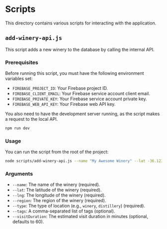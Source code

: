 # Scripts

This directory contains various scripts for interacting with the application.

## `add-winery-api.js`

This script adds a new winery to the database by calling the internal API.

### Prerequisites

Before running this script, you must have the following environment variables set:

- `FIREBASE_PROJECT_ID`: Your Firebase project ID.
- `FIREBASE_CLIENT_EMAIL`: Your Firebase service account client email.
- `FIREBASE_PRIVATE_KEY`: Your Firebase service account private key.
- `FIREBASE_WEB_API_KEY`: Your Firebase web API key.

You also need to have the development server running, as the script makes a request to the local API.

```bash
npm run dev
```

### Usage

You can run the script from the root of the project:

```bash
node scripts/add-winery-api.js --name "My Awesome Winery" --lat -36.12345 --lng 146.54321 --region "Rutherglen, VIC" --type winery --tags "New,Awesome,Red Wine" --visitDuration 75
```

### Arguments

- `--name`: The name of the winery (required).
- `--lat`: The latitude of the winery (required).
- `--lng`: The longitude of the winery (required).
- `--region`: The region of the winery (required).
- `--type`: The type of location (e.g., `winery`, `distillery`) (required).
- `--tags`: A comma-separated list of tags (optional).
- `--visitDuration`: The estimated visit duration in minutes (optional, defaults to 60).
